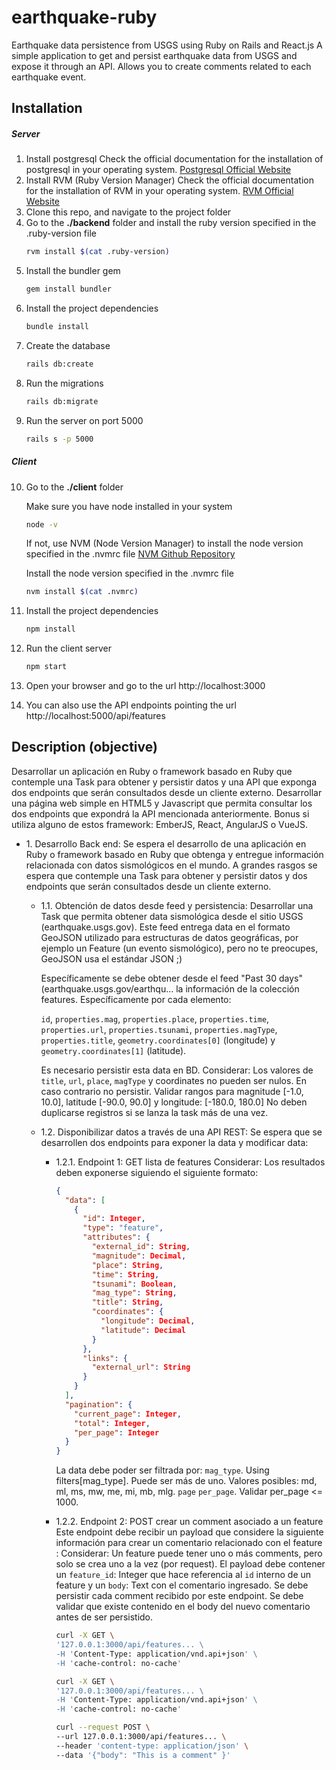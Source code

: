 # earthquake-ruby
Earthquake data persistence from USGS using Ruby on Rails and React.js
A simple application to get and persist earthquake data from USGS and expose it through an API.
Allows you to create comments related to each earthquake event.

## Installation

##### Server
1. Install postgresql
    Check the official documentation for the installation of postgresql in your operating system.
    [Postgresql Official Website](https://www.postgresql.org/download/)
2. Install RVM (Ruby Version Manager)
    Check the official documentation for the installation of RVM in your operating system.
    [RVM Official Website](https://rvm.io/rvm/install)
3. Clone this repo, and navigate to the project folder
4. Go to the **./backend** folder and install the ruby version specified in the .ruby-version file
    ```bash
    rvm install $(cat .ruby-version)
    ```
5. Install the bundler gem
    ```bash
    gem install bundler
    ```
6. Install the project dependencies
    ```bash
    bundle install
    ```
7. Create the database
    ```bash
    rails db:create
    ```
8. Run the migrations
    ```bash
    rails db:migrate
    ```
9. Run the server on port 5000
    ```bash
    rails s -p 5000
    ```

##### Client
10. Go to the **./client** folder

    Make sure you have node installed in your system
    ```bash
    node -v
    ```

    If not, use NVM (Node Version Manager) to install the node version specified in the .nvmrc file [NVM Github Repository](https://github.com/nvm-sh/nvm)

    Install the node version specified in the .nvmrc file
    ```bash
    nvm install $(cat .nvmrc)
    ```

11. Install the project dependencies
    ```bash
    npm install
    ```
12. Run the client server
    ```bash
    npm start
    ```
13. Open your browser and go to the url http://localhost:3000

14. You can also use the API endpoints pointing the url http://localhost:5000/api/features


## Description (objective)
Desarrollar un aplicación en Ruby o framework basado en Ruby que contemple una Task para obtener y persistir datos y una API que exponga dos endpoints que serán consultados desde un cliente externo.
Desarrollar una página web simple en HTML5 y Javascript que permita consultar los dos endpoints que expondrá la API mencionada anteriormente.
Bonus si utiliza alguno de estos framework: EmberJS, React, AngularJS o VueJS.

* 1\. Desarrollo Back end:
  Se espera el desarrollo de una aplicación en Ruby o framework basado en Ruby que obtenga y entregue información relacionada con datos sismológicos en el mundo.
  A grandes rasgos se espera que contemple una Task para obtener y persistir datos y dos endpoints que serán consultados desde un cliente externo.

  * 1.1\. Obtención de datos desde feed y persistencia:
    Desarrollar una Task que permita obtener data sismológica desde el sitio USGS (earthquake.usgs.gov).
    Este feed entrega data en el formato GeoJSON utilizado para estructuras de datos geográficas, por ejemplo un Feature (un evento sismológico), pero no te preocupes, GeoJSON usa el estándar JSON ;)

    Específicamente se debe obtener desde el feed "Past 30 days" (earthquake.usgs.gov/earthqu... la información de la colección features. Específicamente por cada elemento:

    `id`, `properties.mag`, `properties.place`, `properties.time`, `properties.url`, `properties.tsunami`, `properties.magType`, `properties.title`, `geometry.coordinates[0]` (longitude) y `geometry.coordinates[1]` (latitude).

    Es necesario persistir esta data en BD. Considerar:
    Los valores de `title`, `url`, `place`, `magType` y coordinates no pueden ser nulos. En caso contrario no persistir.
    Validar rangos para magnitude [-1.0, 10.0], latitude [-90.0, 90.0] y longitude: [-180.0, 180.0]
    No deben duplicarse registros si se lanza la task más de una vez.

  * 1.2\. Disponibilizar datos a través de una API REST:
    Se espera que se desarrollen dos endpoints para exponer la data y modificar data:

    * 1.2.1\. Endpoint 1: GET lista de features
      Considerar:
      Los resultados deben exponerse siguiendo el siguiente formato:

      ```json
      {
        "data": [
          {
            "id": Integer,
            "type": "feature",
            "attributes": {
              "external_id": String,
              "magnitude": Decimal,
              "place": String,
              "time": String,
              "tsunami": Boolean,
              "mag_type": String,
              "title": String,
              "coordinates": {
                "longitude": Decimal,
                "latitude": Decimal
              }
            },
            "links": {
              "external_url": String
            }
          }
        ],
        "pagination": {
          "current_page": Integer,
          "total": Integer,
          "per_page": Integer
        }
      }
      ```

      La data debe poder ser filtrada por:
      `mag_type`. Using filters[mag_type]. Puede ser más de uno. Valores posibles: md, ml, ms, mw, me, mi, mb, mlg.
      `page`
      `per_page`. Validar per_page <= 1000.

    * 1.2.2\. Endpoint 2: POST crear un comment asociado a un feature
      Este endpoint debe recibir un payload que considere la siguiente información para crear un comentario relacionado con el feature :
      Considerar:
      Un feature puede tener uno o más comments, pero solo se crea uno a la vez (por request).
      El payload debe contener un `feature_id`: Integer que hace referencia al `id` interno de un feature y un `body`: Text con el comentario ingresado.
      Se debe persistir cada comment recibido por este endpoint.
      Se debe validar que existe contenido en el body del nuevo comentario antes de ser persistido.

      ```bash
      curl -X GET \
      '127.0.0.1:3000/api/features... \
      -H 'Content-Type: application/vnd.api+json' \
      -H 'cache-control: no-cache'
      ```
      ```bash
      curl -X GET \
      '127.0.0.1:3000/api/features... \
      -H 'Content-Type: application/vnd.api+json' \
      -H 'cache-control: no-cache'
      ```
      ```bash
      curl --request POST \
      --url 127.0.0.1:3000/api/features... \
      --header 'content-type: application/json' \
      --data '{"body": "This is a comment" }'
      ```
